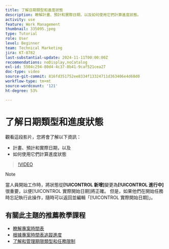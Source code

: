 ```yaml
---
title: 了解日期類型和進度狀態
description: 瞭解計畫、預計和實際日期，以及如何使用它們計算進度狀態。
activity: use
feature: Work Management
thumbnail: 335095.jpeg
type: Tutorial
role: User
level: Beginner
team: Technical Marketing
jira: KT-8782
last-substantial-update: 2024-11-11T00:00:00Z
recommendations: noDisplay,noCatalog
exl-id: 5504c294-80d4-4c37-8b41-9caf521cea27
doc-type: video
source-git-commit: 816fd351752ee8334f13324711d363406e4d60d0
workflow-type: tm+mt
source-wordcount: '121'
ht-degree: 53%

---
```


# 了解日期類型和進度狀態

觀看這段影片，您將會了解以下資訊：

* 計畫、預計和實際日期，以及
* 如何使用它們計算進度狀態

>[!VIDEO](https://video.tv.adobe.com/v/335095/?quality=12&learn=on)

>[!NOTE]
>
>當人員開始工作時，將狀態從&#x200B;**[!UICONTROL 新增]**&#x200B;變更為&#x200B;**[!UICONTROL 進行中]**&#x200B;很重要，以便[!UICONTROL 實際開始日期]將正確。 但是，如果他們在開始任務時忘記執行此操作，隨時可以返回並編輯「[!UICONTROL 實際開始日期]」。


## 有關此主題的推薦教學課程

* [瞭解專案時間表](/help/manage-work/project-timelines/understand-project-timelines.md)
* [根據專案時間表追蹤進度](/help/manage-work/project-timelines/track-work-progress-from-the-project-timeline.md)
* [了解和管理期限類型和任務限制](/help/manage-work/intermediate-projects/understand-and-manage-duration-types-and-task-constraints.md)

